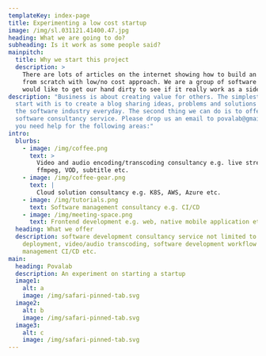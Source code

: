 ```yaml
---
templateKey: index-page
title: Experimenting a low cost startup
image: /img/sl.031121.41400.47.jpg
heading: What we are going to do?
subheading: Is it work as some people said?
mainpitch:
  title: Why we start this project
  description: >
    There are lots of articles on the internet showing how to build an startup
    from scratch with low/no cost approach. We are a group of software engineers
    would like to get our hand dirty to see if it really work as a side hustle.
description: "Business is about creating value for others. The simplest thing to
  start with is to create a blog sharing ideas, problems and solutions we see in
  the software industry everyday. The second thing we can do is to offer
  software consultancy service. Please drop us an email to povalab@gmail.com if
  you need help for the following areas:"
intro:
  blurbs:
    - image: /img/coffee.png
      text: >
        Video and audio encoding/transcoding consultancy e.g. live streaming,
        ffmpeg, VOD, subtitle etc.
    - image: /img/coffee-gear.png
      text: |
        Cloud solution consultancy e.g. K8S, AWS, Azure etc.
    - image: /img/tutorials.png
      text: Software management consultancy e.g. CI/CD
    - image: /img/meeting-space.png
      text: Frontend development e.g. web, native mobile application etc.
  heading: What we offer
  description: software development consultancy service not limited to cloud
    deployment, video/audio transcoding, software development workflow
    management CI/CD etc.
main:
  heading: Povalab
  description: An experiment on starting a startup
  image1:
    alt: a
    image: /img/safari-pinned-tab.svg
  image2:
    alt: b
    image: /img/safari-pinned-tab.svg
  image3:
    alt: c
    image: /img/safari-pinned-tab.svg
---
```

